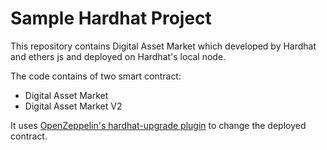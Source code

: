 # Sample Hardhat Project

This repository contains Digital Asset Market which developed by Hardhat and ethers js and deployed on Hardhat's local node.

The code contains of two smart contract:
* Digital Asset Market
* Digital Asset Market V2

It uses [OpenZeppelin's hardhat-upgrade plugin](https://www.npmjs.com/package/@openzeppelin/hardhat-upgrades) to change the deployed contract.
